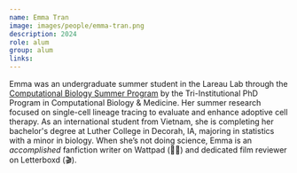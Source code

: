 ```yaml
---
name: Emma Tran
image: images/people/emma-tran.png
description: 2024
role: alum
group: alum
links:
---
```


Emma was an undergraduate summer student in the Lareau Lab through the 
[Computational Biology Summer Program](https://www.mskcc.org/education-training/summer-scientific-undergraduate-programs/computational-biology-summer-program-cbsp) 
by the Tri-Institutional PhD Program in Computational Biology & Medicine. 
Her summer research focused on single-cell lineage tracing to evaluate and 
enhance adoptive cell therapy. As an international student from Vietnam, 
she is completing her bachelor's degree at Luther College in Decorah, IA, 
majoring in statistics with a minor in biology. When she’s not doing science, 
Emma is an _accomplished_ fanfiction writer on Wattpad (✍🏼) and 
dedicated film reviewer on Letterboxd (🎬).